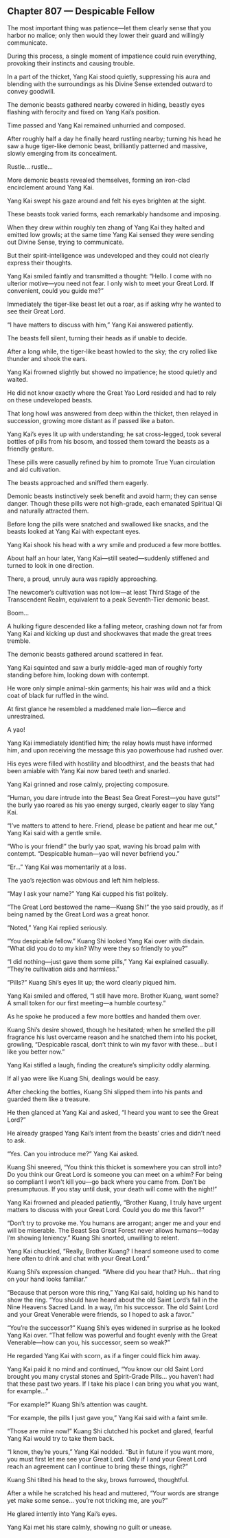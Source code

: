 ## Chapter 807 — Despicable Fellow

The most important thing was patience—let them clearly sense that you harbor no malice; only then would they lower their guard and willingly communicate.

During this process, a single moment of impatience could ruin everything, provoking their instincts and causing trouble.

In a part of the thicket, Yang Kai stood quietly, suppressing his aura and blending with the surroundings as his Divine Sense extended outward to convey goodwill.

The demonic beasts gathered nearby cowered in hiding, beastly eyes flashing with ferocity and fixed on Yang Kai’s position.

Time passed and Yang Kai remained unhurried and composed.

After roughly half a day he finally heard rustling nearby; turning his head he saw a huge tiger-like demonic beast, brilliantly patterned and massive, slowly emerging from its concealment.

Rustle… rustle…

More demonic beasts revealed themselves, forming an iron-clad encirclement around Yang Kai.

Yang Kai swept his gaze around and felt his eyes brighten at the sight.

These beasts took varied forms, each remarkably handsome and imposing.

When they drew within roughly ten zhang of Yang Kai they halted and emitted low growls; at the same time Yang Kai sensed they were sending out Divine Sense, trying to communicate.

But their spirit-intelligence was undeveloped and they could not clearly express their thoughts.

Yang Kai smiled faintly and transmitted a thought: “Hello. I come with no ulterior motive—you need not fear. I only wish to meet your Great Lord. If convenient, could you guide me?”

Immediately the tiger-like beast let out a roar, as if asking why he wanted to see their Great Lord.

“I have matters to discuss with him,” Yang Kai answered patiently.

The beasts fell silent, turning their heads as if unable to decide.

After a long while, the tiger-like beast howled to the sky; the cry rolled like thunder and shook the ears.

Yang Kai frowned slightly but showed no impatience; he stood quietly and waited.

He did not know exactly where the Great Yao Lord resided and had to rely on these undeveloped beasts.

That long howl was answered from deep within the thicket, then relayed in succession, growing more distant as if passed like a baton.

Yang Kai’s eyes lit up with understanding; he sat cross-legged, took several bottles of pills from his bosom, and tossed them toward the beasts as a friendly gesture.

These pills were casually refined by him to promote True Yuan circulation and aid cultivation.

The beasts approached and sniffed them eagerly.

Demonic beasts instinctively seek benefit and avoid harm; they can sense danger. Though these pills were not high-grade, each emanated Spiritual Qi and naturally attracted them.

Before long the pills were snatched and swallowed like snacks, and the beasts looked at Yang Kai with expectant eyes.

Yang Kai shook his head with a wry smile and produced a few more bottles.

About half an hour later, Yang Kai—still seated—suddenly stiffened and turned to look in one direction.

There, a proud, unruly aura was rapidly approaching.

The newcomer’s cultivation was not low—at least Third Stage of the Transcendent Realm, equivalent to a peak Seventh-Tier demonic beast.

Boom…

A hulking figure descended like a falling meteor, crashing down not far from Yang Kai and kicking up dust and shockwaves that made the great trees tremble.

The demonic beasts gathered around scattered in fear.

Yang Kai squinted and saw a burly middle-aged man of roughly forty standing before him, looking down with contempt.

He wore only simple animal-skin garments; his hair was wild and a thick coat of black fur ruffled in the wind.

At first glance he resembled a maddened male lion—fierce and unrestrained.

A yao!

Yang Kai immediately identified him; the relay howls must have informed him, and upon receiving the message this yao powerhouse had rushed over.

His eyes were filled with hostility and bloodthirst, and the beasts that had been amiable with Yang Kai now bared teeth and snarled.

Yang Kai grinned and rose calmly, projecting composure.

“Human, you dare intrude into the Beast Sea Great Forest—you have guts!” the burly yao roared as his yao energy surged, clearly eager to slay Yang Kai.

“I’ve matters to attend to here. Friend, please be patient and hear me out,” Yang Kai said with a gentle smile.

“Who is your friend!” the burly yao spat, waving his broad palm with contempt. “Despicable human—yao will never befriend you.”

“Er…” Yang Kai was momentarily at a loss.

The yao’s rejection was obvious and left him helpless.

“May I ask your name?” Yang Kai cupped his fist politely.

“The Great Lord bestowed the name—Kuang Shi!” the yao said proudly, as if being named by the Great Lord was a great honor.

“Noted,” Yang Kai replied seriously.

“You despicable fellow.” Kuang Shi looked Yang Kai over with disdain. “What did you do to my kin? Why were they so friendly to you?”

“I did nothing—just gave them some pills,” Yang Kai explained casually. “They’re cultivation aids and harmless.”

“Pills?” Kuang Shi’s eyes lit up; the word clearly piqued him.

Yang Kai smiled and offered, “I still have more. Brother Kuang, want some? A small token for our first meeting—a humble courtesy.”

As he spoke he produced a few more bottles and handed them over.

Kuang Shi’s desire showed, though he hesitated; when he smelled the pill fragrance his lust overcame reason and he snatched them into his pocket, growling, “Despicable rascal, don’t think to win my favor with these… but I like you better now.”

Yang Kai stifled a laugh, finding the creature’s simplicity oddly alarming.

If all yao were like Kuang Shi, dealings would be easy.

After checking the bottles, Kuang Shi slipped them into his pants and guarded them like a treasure.

He then glanced at Yang Kai and asked, “I heard you want to see the Great Lord?”

He already grasped Yang Kai’s intent from the beasts’ cries and didn’t need to ask.

“Yes. Can you introduce me?” Yang Kai asked.

Kuang Shi sneered, “You think this thicket is somewhere you can stroll into? Do you think our Great Lord is someone you can meet on a whim? For being so compliant I won't kill you—go back where you came from. Don’t be presumptuous. If you stay until dusk, your death will come with the night!”

Yang Kai frowned and pleaded patiently, “Brother Kuang, I truly have urgent matters to discuss with your Great Lord. Could you do me this favor?”

“Don’t try to provoke me. You humans are arrogant; anger me and your end will be miserable. The Beast Sea Great Forest never allows humans—today I’m showing leniency.” Kuang Shi snorted, unwilling to relent.

Yang Kai chuckled, “Really, Brother Kuang? I heard someone used to come here often to drink and chat with your Great Lord.”

Kuang Shi’s expression changed. “Where did you hear that? Huh… that ring on your hand looks familiar.”

“Because that person wore this ring,” Yang Kai said, holding up his hand to show the ring. “You should have heard about the old Saint Lord’s fall in the Nine Heavens Sacred Land. In a way, I’m his successor. The old Saint Lord and your Great Venerable were friends, so I hoped to ask a favor.”

“You’re the successor?” Kuang Shi’s eyes widened in surprise as he looked Yang Kai over. “That fellow was powerful and fought evenly with the Great Venerable—how can you, his successor, seem so weak?”

He regarded Yang Kai with scorn, as if a finger could flick him away.

Yang Kai paid it no mind and continued, “You know our old Saint Lord brought you many crystal stones and Spirit-Grade Pills… you haven’t had that these past two years. If I take his place I can bring you what you want, for example…”

“For example?” Kuang Shi’s attention was caught.

“For example, the pills I just gave you,” Yang Kai said with a faint smile.

“Those are mine now!” Kuang Shi clutched his pocket and glared, fearful Yang Kai would try to take them back.

“I know, they’re yours,” Yang Kai nodded. “But in future if you want more, you must first let me see your Great Lord. Only if I and your Great Lord reach an agreement can I continue to bring these things, right?”

Kuang Shi tilted his head to the sky, brows furrowed, thoughtful.

After a while he scratched his head and muttered, “Your words are strange yet make some sense… you’re not tricking me, are you?”

He glared intently into Yang Kai’s eyes.

Yang Kai met his stare calmly, showing no guilt or unease.